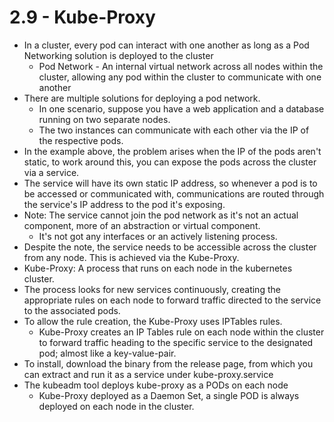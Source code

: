 # 2.9 - Kube-Proxy

- In a cluster, every pod can interact with one another as long as a Pod Networking
solution is deployed to the cluster
  - Pod Network - An internal virtual network across all nodes within the cluster,
allowing any pod within the cluster to communicate with one another
- There are multiple solutions for deploying a pod network.
  - In one scenario, suppose you have a web application and a database running
on two separate nodes.
  - The two instances can communicate with each other via the IP of the
respective pods.
- In the example above, the problem arises when the IP of the pods aren't static, to
work around this, you can expose the pods across the cluster via a service.
- The service will have its own static IP address, so whenever a pod is to be accessed
or communicated with, communications are routed through the service's IP address
to the pod it's exposing.
- Note: The service cannot join the pod network as it's not an actual component, more
of an abstraction or virtual component.
  - It's not got any interfaces or an actively listening process.
- Despite the note, the service needs to be accessible across the cluster from any
node. This is achieved via the Kube-Proxy.
- Kube-Proxy: A process that runs on each node in the kubernetes cluster.
- The process looks for new services continuously, creating the appropriate rules on
each node to forward traffic directed to the service to the associated pods.
- To allow the rule creation, the Kube-Proxy uses IPTables rules.
  - Kube-Proxy creates an IP Tables rule on each node within the cluster to
forward traffic heading to the specific service to the designated pod; almost
like a key-value-pair.
- To install, download the binary from the release page, from which you can extract
and run it as a service under kube-proxy.service
- The kubeadm tool deploys kube-proxy as a PODs on each node
  - Kube-Proxy deployed as a Daemon Set, a single POD is always deployed on
each node in the cluster.